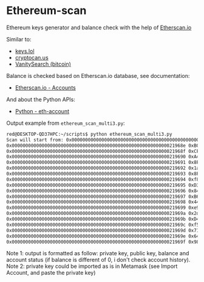 # Ethereum-scan
Ethereum keys generator and balance check with the help of [Etherscan.io](https://etherscan.io/)

Similar to:
- [keys.lol](https://keys.lol/)
- [cryptocan.us](https://cryptoscan.us/)
- [VanitySearch (bitcoin)](https://github.com/JeanLucPons/VanitySearch)

Balance is checked based on Etherscan.io database, see documentation:
- [Etherscan.io - Accounts](https://docs.etherscan.io/api-endpoints/accounts#get-ether-balance-for-multiple-addresses-in-a-single-call)

And about the Python APIs:
- [Python - eth-account](https://eth-account.readthedocs.io/en/stable/eth_account.html#module-eth_account.account)

Output example from `ethereum_scan_multi3.py`:
```bash
red@DESKTOP-QD37HPC:~/scripts$ python ethereum_scan_multi3.py
Scan will start from: 0x000000000000000000000000000000000000000000000000000000000021968E
0x000000000000000000000000000000000000000000000000000000000021968e 0xBC2EcBE3e5f66a8a66028c668C7c02a2279A39ce 00000000.00000000 Inactive
0x000000000000000000000000000000000000000000000000000000000021968f 0xCF6cE697Ca32F2DCC511167215e5FCE478179B33 00000000.00000000 Inactive
0x0000000000000000000000000000000000000000000000000000000000219690 0xA450Cf1fA11a84f629684CEAc185cC1fbe88946b 00000000.00000000 Inactive
0x0000000000000000000000000000000000000000000000000000000000219691 0x8F0735191694c222Cb4aa702d5FA1DcA15c1A336 00000000.00000000 Inactive
0x0000000000000000000000000000000000000000000000000000000000219692 0x1a38Ce75bC7983c5d9Df31DA9Cc7319886916091 00000000.00000000 Inactive
0x0000000000000000000000000000000000000000000000000000000000219693 0x8FaBA9ba1112777AB4Ad7C2ea6cA10B1f63a8d65 00000000.00000000 Inactive
0x0000000000000000000000000000000000000000000000000000000000219694 0xf88c40c43d945B16D5e486b9fD7F905ebEeeb3fe 00000000.00000000 Inactive
0x0000000000000000000000000000000000000000000000000000000000219695 0xD3d6B0EAe234D29A766B47aCe416a98f6786adbA 00000000.00000000 Inactive
0x0000000000000000000000000000000000000000000000000000000000219696 0x84BDfAb2cB25a2c3753618f10BD6deCE03B851a7 00000000.00000000 Inactive
0x0000000000000000000000000000000000000000000000000000000000219697 0xB6b28974ECaaDf55bf7be2494736e633Ca3e8Ad5 00000000.00000000 Inactive
0x0000000000000000000000000000000000000000000000000000000000219698 0x441Fc6e5708B968e31A4d1f035E45dD90138c9e1 00000000.00000000 Inactive
0x0000000000000000000000000000000000000000000000000000000000219699 0xe9eBeD9A39737e5CfCe245abbaCFFbf59542E588 00000000.00000000 Inactive
0x000000000000000000000000000000000000000000000000000000000021969a 0x2dedaEA12fB2A4C57fDEAB3D979e2345d457029d 00000000.00000000 Inactive
0x000000000000000000000000000000000000000000000000000000000021969b 0xD46Ec249cBA53c60cedFF9BC8d30988f72f596e6 00000000.00000000 Inactive
0x000000000000000000000000000000000000000000000000000000000021969c 0xf545A4807a4e60de39222F911278AeF8f77A6a3e 00000000.00000000 Inactive
0x000000000000000000000000000000000000000000000000000000000021969d 0x71B8D9Bd8ddbEE80d7fF3ad79E4D0609e2F94047 00000000.00000000 Inactive
0x000000000000000000000000000000000000000000000000000000000021969e 0x64269350070EB763894B320f0b28031710078d1b 00000000.00000000 Inactive
0x000000000000000000000000000000000000000000000000000000000021969f 0x9815795742a79941F93fE97bD2C4D7F791e8DE4A 00000000.00000000 Inactive
```

Note 1: output is formatted as follow: private key, public key, balance and account status (if balance is different of 0, i don't check account history).
Note 2: private key could be imported as is in Metamask (see Import Account, and paste the private key)

